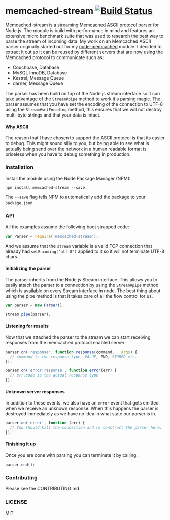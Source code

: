 # memcached-stream [![Build Status](https://travis-ci.org/3rd-Eden/memcached-stream.png?branch=master)](https://travis-ci.org/3rd-Eden/memcached-stream)

Memcached-stream is a streaming [Memcached ASCII protocol][ascii] parser for
Node.js. The module is build with performance in mind and features an extensive
micro benchmark suite that was used to research the best way to parse the stream
of incoming data. My work on an Memcached ASCII parser originally started out
for my [node-memcached][memcached] module. I decided to extract it out so it can
be reused by different servers that are now using the Memcached protocol to
communicate such as:

- Couchbase, Database
- MySQL InnoDB, Database
- Kestrel, Message Queue
- darner, Message Queue

The parser has been build on top of the Node.js stream interface so it can take
advantage of the `Stream#pipe` method to work it's parsing magic. The parser
assumes that you have set the encoding of the connection to UTF-8 using the
`Stream#setEncoding` method, this ensures that we will not destroy multi-byte
strings and that your data is intact.

#### Why ASCII

The reason that I have chosen to support the ASCII protocol is that its easier
to debug. This might sound silly to you, but being able to see what is actually
being send over the network in a human readable format is priceless when you
have to debug something in production.

[memcached]: /3rd-Eden/node-memcached
[ascii]: https://github.com/memcached/memcached/blob/master/doc/protocol.txt

### Installation

Install the module using the Node Package Manager (NPM):

```
npm install memcached-stream --save
```

The `--save` flag tells NPM to automatically add the package to your
`package.json`.

### API

All the examples assume the following boot strapped code:

```js
var Parser = require('memcached-stream');
```

And we assume that the `stream` variable is a valid TCP connection that already
had `setEncoding('utf-8')` applied to it so it will not terminate UTF-8 chars.

#### Initializing the parser

The parser inherits from the Node.js Stream interface. This allows you to easily
attach the parser to a connection by using the `Stream#pipe` method which is
available on every Stream interface in node. The best thing about using the pipe
method is that it takes care of all the flow control for us.

```js
var parser = new Parser();

stream.pipe(parser);
```

#### Listening for results

Now that we attached the parser to the stream we can start receiving responses
from the memcached protocol enabled server:

```js
parser.on('response', function response(command, ..args) {
  // command is the response type, VALUE, END, STORED etc.
});

parser.on('error:response', function error(err) {
  // err.code is the actual response type
});
```

#### Unknown server responses

In addition to these events, we also have an `error` event that gets emitted
when we receive an unknown response. When this happens the parser is destroyed
immediately as we have no idea in what state our parser is in.

```js
parser.on('error', function (err) {
  // You should kill the connection and re construct the parser here.
});
```

#### Finishing it up

Once you are done with parsing you can terminate it by calling:


```js
parser.end();
```

### Contributing

Please see the CONTRIBUTING.md

### LICENSE

MIT
